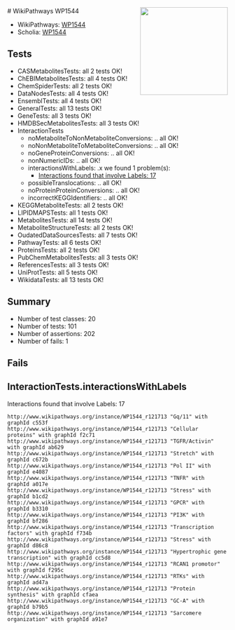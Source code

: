 <img style="float: right; width: 200px" src="https://upload.wikimedia.org/wikipedia/commons/thumb/8/83/Wplogo_with_text_500.png/640px-Wplogo_with_text_500.png" />
# WikiPathways WP1544

* WikiPathways: [WP1544](https://new.wikipathways.org/pathways/WP1544)
* Scholia: [WP1544](https://scholia.toolforge.org/wikipathways/WP1544)
## Tests
* CASMetabolitesTests: all 2 tests OK!
* ChEBIMetabolitesTests: all 4 tests OK!
* ChemSpiderTests: all 2 tests OK!
* DataNodesTests: all 4 tests OK!
* EnsemblTests: all 4 tests OK!
* GeneralTests: all 13 tests OK!
* GeneTests: all 3 tests OK!
* HMDBSecMetabolitesTests: all 3 tests OK!
* InteractionTests
    * noMetaboliteToNonMetaboliteConversions: .. all OK!
    * noNonMetaboliteToMetaboliteConversions: .. all OK!
    * noGeneProteinConversions: .. all OK!
    * nonNumericIDs: .. all OK!
    * interactionsWithLabels: .x we found 1 problem(s):
        * [Interactions found that involve Labels: 17](#fe97a8bf)
    * possibleTranslocations: .. all OK!
    * noProteinProteinConversions: .. all OK!
    * incorrectKEGGIdentifiers: .. all OK!
* KEGGMetaboliteTests: all 2 tests OK!
* LIPIDMAPSTests: all 1 tests OK!
* MetabolitesTests: all 14 tests OK!
* MetaboliteStructureTests: all 2 tests OK!
* OudatedDataSourcesTests: all 7 tests OK!
* PathwayTests: all 6 tests OK!
* ProteinsTests: all 2 tests OK!
* PubChemMetabolitesTests: all 3 tests OK!
* ReferencesTests: all 3 tests OK!
* UniProtTests: all 5 tests OK!
* WikidataTests: all 13 tests OK!


## Summary

* Number of test classes: 20
* Number of tests: 101
* Number of assertions: 202
* Number of fails: 1

## Fails

<a name="fe97a8bf" />

## InteractionTests.interactionsWithLabels

Interactions found that involve Labels: 17
```
http://www.wikipathways.org/instance/WP1544_r121713 "Gq/11" with graphId c553f
http://www.wikipathways.org/instance/WP1544_r121713 "Cellular proteins" with graphId f2c71
http://www.wikipathways.org/instance/WP1544_r121713 "TGFR/Activin" with graphId ab629
http://www.wikipathways.org/instance/WP1544_r121713 "Stretch" with graphId c672b
http://www.wikipathways.org/instance/WP1544_r121713 "Pol II" with graphId e4087
http://www.wikipathways.org/instance/WP1544_r121713 "TNFR" with graphId a017e
http://www.wikipathways.org/instance/WP1544_r121713 "Stress" with graphId b1cd2
http://www.wikipathways.org/instance/WP1544_r121713 "GPCR" with graphId b3310
http://www.wikipathways.org/instance/WP1544_r121713 "PI3K" with graphId bf286
http://www.wikipathways.org/instance/WP1544_r121713 "Transcription factors" with graphId f734b
http://www.wikipathways.org/instance/WP1544_r121713 "Stress" with graphId d86c8
http://www.wikipathways.org/instance/WP1544_r121713 "Hypertrophic gene transcription" with graphId cc5d8
http://www.wikipathways.org/instance/WP1544_r121713 "RCAN1 promotor" with graphId f295c
http://www.wikipathways.org/instance/WP1544_r121713 "RTKs" with graphId ad47a
http://www.wikipathways.org/instance/WP1544_r121713 "Protein synthesis" with graphId cfaea
http://www.wikipathways.org/instance/WP1544_r121713 "GC-A" with graphId b79b5
http://www.wikipathways.org/instance/WP1544_r121713 "Sarcomere organization" with graphId a91e7
```

